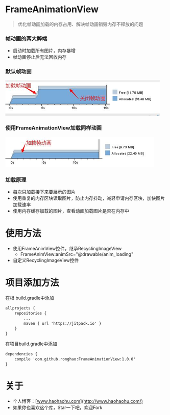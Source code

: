 # FrameAnimationView

> 优化帧动画加载的内存占用、解决帧动画销毁内存不释放的问题

### 帧动画的两大弊端
+ 启动时加载所有图片，内存暴增
+ 帧动画停止后无法回收内存

### 默认帧动画
![](pic/moren.jpg)

### 使用FrameAnimationView加载同样动画
![](pic/FrameAnimationView.jpg)

### 加载原理
+ 每次只加载接下来要展示的图片
+ 使用重复的内存区块读取图片，防止内存抖动，减轻申请内存区块，加快图片加载速率
+ 使用内存缓存加载的图片，查看动画加载图片是否在内存中

# 使用方法
	
+ 使用FrameAnimView控件，继承RecyclingImageView
	+ FrameAnimView:animSrc="@drawable/anim_loading"
+ 自定义RecyclingImageView控件

# 项目添加方法
在根 build.gradle中添加

	allprojects {
		repositories {
			...
			maven { url 'https://jitpack.io' }
		}
	}
在项目build.gradle中添加

	dependencies {
	    compile 'com.github.ronghao:FrameAnimationView:1.0.0'
	}


# 关于
+ 个人博客：[www.haohaohu.com](http://www.haohaohu.com/)
+ 如果你也喜欢这个库，Star一下吧，欢迎Fork
